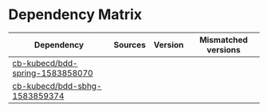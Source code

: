 # Dependency Matrix

Dependency | Sources | Version | Mismatched versions
---------- | ------- | ------- | -------------------
[cb-kubecd/bdd-spring-1583858070](https://github.com/cb-kubecd/bdd-spring-1583858070.git) |  | []() | 
[cb-kubecd/bdd-sbhg-1583859374](https://github.com/cb-kubecd/bdd-sbhg-1583859374.git) |  | []() | 
